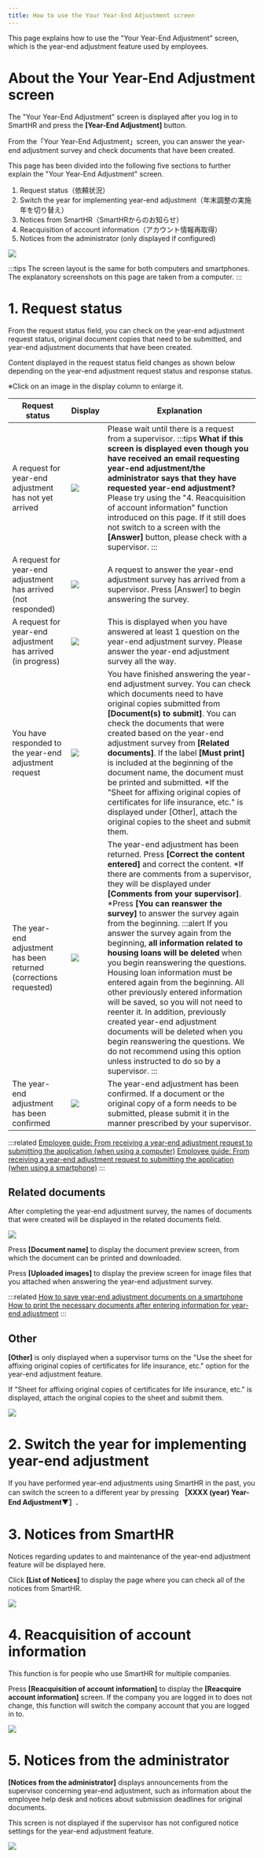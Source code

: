 ```yaml
---
title: How to use the Your Year-End Adjustment screen
---
```

This page explains how to use the "Your Year-End Adjustment" screen, which is the year-end adjustment feature used by employees.

# About the Your Year-End Adjustment screen

The "Your Year-End Adjustment" screen is displayed after you log in to SmartHR and press the **\[Year-End Adjustment\]** button.

From the「Your Year-End Adjustment」screen, you can answer the year-end adjustment survey and check documents that have been created.

This page has been divided into the following five sections to further explain the "Your Year-End Adjustment" screen.

1.  Request status（依頼状況）
2.  Switch the year for implementing year-end adjustment（年末調整の実施年を切り替え）
3.  Notices from SmartHR（SmartHRからのお知らせ）
4.  Reacquisition of account information（アカウント情報再取得）
5.  Notices from the administrator (only displayed if configured)

![](./00________SmartHR____________.png)

:::tips
The screen layout is the same for both computers and smartphones.
The explanatory screenshots on this page are taken from a computer.
:::

# 1\. Request status

From the request status field, you can check on the year-end adjustment request status, original document copies that need to be submitted, and year-end adjustment documents that have been created.

Content displayed in the request status field changes as shown below depending on the year-end adjustment request status and response status.

※Click on an image in the display column to enlarge it.

| **Request status** | **Display** | **Explanation** |
| --- | --- | --- |
| A request for year-end adjustment has not yet arrived | ![](./01________SmartHR____________.png) |   Please wait until there is a request from a supervisor.  :::tips **What if this screen is displayed even though you have received an email requesting year-end adjustment/the administrator says that they have requested year-end adjustment?** Please try using the "4. Reacquisition of account information" function introduced on this page. If it still does not switch to a screen with the **\[Answer\]** button, please check with a supervisor. :::  |
| A request for year-end adjustment has arrived (not responded) | ![](./02________SmartHR____________.png) |   A request to answer the year-end adjustment survey has arrived from a supervisor. Press \[Answer\] to begin answering the survey.   |
| A request for year-end adjustment has arrived (in progress) | ![](./03________SmartHR____________.png) |   This is displayed when you have answered at least 1 question on the year-end adjustment survey.  Please answer the year-end adjustment survey all the way.   |
| You have responded to the year-end adjustment request | ![](./04________SmartHR____________.png) |   You have finished answering the year-end adjustment survey.  You can check which documents need to have original copies submitted from **\[Document(s) to submit\]**.  You can check the documents that were created based on the year-end adjustment survey from **\[Related documents\]**.  If the label **\[Must print\]** is included at the beginning of the document name, the document must be printed and submitted.  \*If the "Sheet for affixing original copies of certificates for life insurance, etc." is displayed under \[Other\], attach the original copies to the sheet and submit them.   |
| The year-end adjustment has been returned (corrections requested) | ![](./05________SmartHR____________.png) |   The year-end adjustment has been returned.  Press **\[Correct the content entered\]** and correct the content.  \*If there are comments from a supervisor, they will be displayed under **\[Comments from your supervisor\]**.  \*Press **\[You can reanswer the survey\]** to answer the survey again from the beginning.  :::alert If you answer the survey again from the beginning, **all information related to housing loans will be deleted** when you begin reanswering the questions. Housing loan information must be entered again from the beginning. All other previously entered information will be saved, so you will not need to reenter it. In addition, previously created year-end adjustment documents will be deleted when you begin reanswering the questions. We do not recommend using this option unless instructed to do so by a supervisor. :::  |
| The year-end adjustment has been confirmed | ![](./06________SmartHR____________.png) |   The year-end adjustment has been confirmed.  If a document or the original copy of a form needs to be submitted, please submit it in the manner prescribed by your supervisor.   |

:::related
[Employee guide: From receiving a year-end adjustment request to submitting the application (when using a computer)](https://knowledge.smarthr.jp/hc/ja/articles/360037014354)
[Employee guide: From receiving a year-end adjustment request to submitting the application (when using a smartphone)](https://knowledge.smarthr.jp/hc/ja/articles/4405556671641)
:::

## Related documents

After completing the year-end adjustment survey, the names of documents that were created will be displayed in the related documents field.

![](./07________SmartHR____________.png)

Press **\[Document name\]** to display the document preview screen, from which the document can be printed and downloaded.

Press **\[Uploaded images\]** to display the preview screen for image files that you attached when answering the year-end adjustment survey.

:::related
[How to save year-end adjustment documents on a smartphone](https://knowledge.smarthr.jp/hc/ja/articles/360037880754)
[How to print the necessary documents after entering information for year-end adjustment](https://knowledge.smarthr.jp/hc/ja/articles/360037997153)
:::

## Other

**\[Other\]** is only displayed when a supervisor turns on the "Use the sheet for affixing original copies of certificates for life insurance, etc." option for the year-end adjustment feature.

If "Sheet for affixing original copies of certificates for life insurance, etc." is displayed, attach the original copies to the sheet and submit them.

![](./08________SmartHR____________.png)

# 2\. Switch the year for implementing year-end adjustment

If you have performed year-end adjustments using SmartHR in the past, you can switch the screen to a different year by pressing **［XXXX (year) Year-End Adjustment▼］.** 

# 3\. Notices from SmartHR

Notices regarding updates to and maintenance of the year-end adjustment feature will be displayed here.

Click **\[List of Notices\]** to display the page where you can check all of the notices from SmartHR.

![](./09________SmartHR____________.png)

# 4\. Reacquisition of account information

This function is for people who use SmartHR for multiple companies.

Press **\[Reacquisition of account information\]** to display the **\[Reacquire account information\]** screen. If the company you are logged in to does not change, this function will switch the company account that you are logged in to.

![](./10________SmartHR____________.png)

# 5\. Notices from the administrator

**\[Notices from the administrator\]** displays announcements from the supervisor concerning year-end adjustment, such as information about the employee help desk and notices about submission deadlines for original documents.

This screen is not displayed if the supervisor has not configured notice settings for the year-end adjustment feature.

![](./11________SmartHR____________.png)
